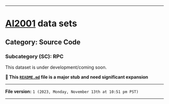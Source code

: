 
***

# [AI2001](https://github.com/seanpm2001/AI2001/) data sets

## Category: Source Code

### Subcategory (SC): RPC

This dataset is under development/coming soon.

**🌱️ This [`README.md`](/README.md) file is a major stub and need significant expansion**

***

**File version:** `1 (2023, Monday, November 13th at 10:51 pm PST)`

***
